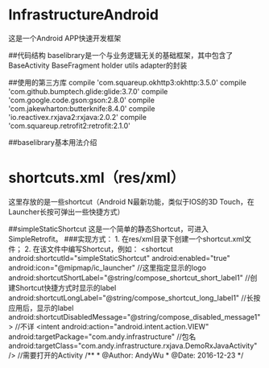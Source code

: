 # InfrastructureAndroid
这是一个Android APP快速开发框架

##代码结构
baselibrary是一个与业务逻辑无关的基础框架，其中包含了BaseActivity BaseFragment holder utils adapter的封装

##使用的第三方库
    compile 'com.squareup.okhttp3:okhttp:3.5.0'
    compile 'com.github.bumptech.glide:glide:3.7.0'
    compile 'com.google.code.gson:gson:2.8.0'
    compile 'com.jakewharton:butterknife:8.4.0'
    compile 'io.reactivex.rxjava2:rxjava:2.0.2'
    compile 'com.squareup.retrofit2:retrofit:2.1.0'

##baselibrary基本用法介绍


# shortcuts.xml（res/xml）
这里存放的是一些shortcut（Android N最新功能，类似于IOS的3D Touch，在Launcher长按可弹出一些快捷方式）

##simpleStaticShortcut
    这是一个简单的静态Shortcut，可进入SimpleRetrofit。
###实现方式：
    1. 在res/xml目录下创建一个shortcut.xml文件；
    2. 在该文件中编写Shortcut，例如：
       <shortcut
            android:shortcutId="simpleStaticShortcut"
            android:enabled="true"
            android:icon="@mipmap/ic_launcher"                                              //这里指定显示的logo
            android:shortcutShortLabel="@string/compose_shortcut_short_label1"              //创建Shortcut快捷方式时显示的label
            android:shortcutLongLabel="@string/compose_shortcut_long_label1"                //长按应用后，显示的label
            android:shortcutDisabledMessage="@string/compose_disabled_message1">            //不详
            <intent
                android:action="android.intent.action.VIEW"
                android:targetPackage="com.andy.infrastructure"                             //包名
                android:targetClass="com.andy.infrastructure.rxjava.DemoRxJavaActivity" />  //需要打开的Activity
            <categories android:name="android.shortcut.conversation" />
        </shortcut>
    /**
     * @Author: AndyWu
     * @Date: 2016-12-23
     */
